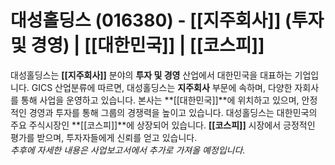 # 대성홀딩스 (016380) - **[[지주회사]]** (투자 및 경영) | **[[대한민국]]** | **[[코스피]]**

대성홀딩스는 **[[지주회사]]** 분야의 **투자 및 경영** 산업에서 대한민국을 대표하는 기업입니다. GICS 산업분류에 따르면, 대성홀딩스는 **지주회사** 부문에 속하며, 다양한 자회사를 통해 사업을 운영하고 있습니다. 본사는 **[[대한민국]]**에 위치하고 있으며, 안정적인 경영과 투자를 통해 그룹의 경쟁력을 높이고 있습니다. 대성홀딩스는 대한민국의 주요 주식시장인 **[[코스피]]**에 상장되어 있습니다. **[[코스피]]** 시장에서 긍정적인 평가를 받으며, 투자자들에게 신뢰를 얻고 있습니다.  
*추후에 자세한 내용은 사업보고서에서 추가로 가져올 예정입니다.*


